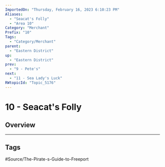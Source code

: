 ```yaml
---
ImportedOn: "Thursday, February 16, 2023 6:10:23 PM"
Aliases:
  - "Seacat's Folly"
  - "Area 10"
Category: "Merchant"
Prefix: "10"
Tags:
  - "Category/Merchant"
parent:
  - "Eastern District"
up:
  - "Eastern District"
prev:
  - "9 - Pete's"
next:
  - "11 - Sea Lady's Luck"
RWtopicId: "Topic_5176"
---
```

# 10 - Seacat's Folly
## Overview

---
## Tags
#Source/The-Pirate-s-Guide-to-Freeport

